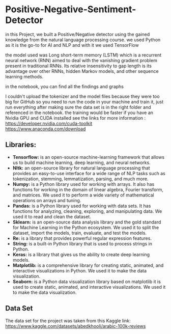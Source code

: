 # Positive-Negative-Sentiment-Detector
in this Project, we built a Positive/Negative detector using the gained knowledge from the natural language processing course.
we used Python as it is the go-to for AI and NLP and with it we used TensorFlow 

the model used was Long short-term memory (LSTM) which is a recurrent neural network (RNN)
aimed to deal with the vanishing gradient problem present in traditional RNNs. Its relative insensitivity
to gap length is its advantage over other RNNs, hidden Markov models, and other sequence learning methods.

in the notebook, you can find all the findings and graphs

I couldn't upload the tokenizer and the model files because they were too big for GitHub so
you need to run the code in your machine and train it, just run everything after making sure
the data set is in the right folder and referenced in the notebook.
the training would be faster if you have an Nvidia GPU and CUDA installed
see the links for more information : 
https://developer.nvidia.com/cuda-toolkit
https://www.anaconda.com/download

## Libraries:
- **Tensorflow:** is an open-source machine-learning framework that allows us to build machine
learning, deep learning, and neural networks.
- **Nltk:** an open-source library for natural language processing that provides an easy-to-use
interface for a wide range of NLP tasks such as tokenization, stemming, lemmatization, parsing,
and much more.
- **Numpy:** is a Python library used for working with arrays. It also has functions for working in the
domain of linear algebra, Fourier transform, and matrices. We used it to perform a wide variety
of mathematical operations on arrays and tuning.
- **Pandas:** is a Python library used for working with data sets. It has functions for analyzing,
cleaning, exploring, and manipulating data. We used it to read and clean the dataset.
- **Sklearn:** is an open-source data analysis library and the gold standard for Machine Learning in
the Python ecosystem. We used it to split the dataset, import the models, train, evaluate, and test
the models.
- **Re:** is a library that provides powerful regular expression features.
- **String:** is a built-in Python library that is used to process strings in Python.
- **Keras:** is a library that gives us the ability to create deep learning models.
- **Matplotlib:** is a comprehensive library for creating static, animated, and interactive visualizations
in Python. We used it to make the data visualization.
- **Seaborn:** is a Python data visualization library based on matplotlib it is used to create static,
animated, and interactive visualizations. We used it to make the data visualization.

## Data Set
The data set for the project was taken from this Kaggle link: https://www.kaggle.com/datasets/abedkhooli/arabic-100k-reviews
